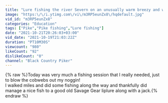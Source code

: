 ```yaml
---
title: "Lure fishing the river Severn on an unusually warm breezy and wet October"
image: "https:\/\/i.ytimg.com\/vi\/m3RP5eunZx8\/hqdefault.jpg"
vid_id: "m3RP5eunZx8"
categories: "Education"
tags: ["Pike","Pike fishing","Lure fishing"]
date: "2021-10-21T20:26:03+03:00"
vid_date: "2021-10-19T21:03:22Z"
duration: "PT10M30S"
viewcount: "980"
likeCount: "92"
dislikeCount: "0"
channel: "Black Country Piker"
---
```

{% raw %}Today was very much a fishing session that I really needed, just to blow the cobwebs out my noggin! <br />I walked miles and did some fishing along the way and thankfully did manage a nice fish to a good old Savage Gear liplure along with a jack.{% endraw %}
